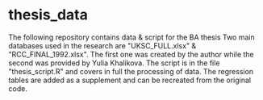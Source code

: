 # thesis_data
The following repository contains data &amp; script for the BA thesis
Two main databases used in the research are "UKSC_FULL.xlsx" & "RCC_FINAL_1992.xlsx". The first one was created by the author while the second was provided by Yulia Khalikova.
The script is in the file "thesis_script.R" and covers in full the processing of data. 
The regression tables are added as a supplement and can be recreated from the original code.

